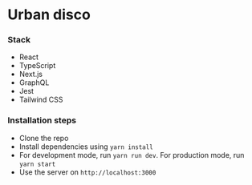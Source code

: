 # Urban disco

### Stack
* React
* TypeScript
* Next.js
* GraphQL
* Jest
* Tailwind CSS

### Installation steps
* Clone the repo
* Install dependencies using `yarn install`
* For development mode, run `yarn run dev`. For production mode, run `yarn start`
* Use the server on `http://localhost:3000`
